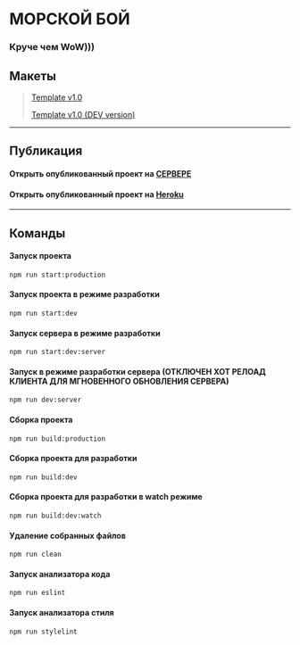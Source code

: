 # МОРСКОЙ БОЙ
### Круче чем WoW)))


## Макеты
>[Template v1.0](https://www.figma.com/proto/O4UM3Pm3XieV1Omnr8J82b/World-of-Warships-v2?node-id=118%3A854&scaling=scale-down-width&page-id=0%3A1)
>
>[Template v1.0 (DEV version)](https://www.figma.com/file/O4UM3Pm3XieV1Omnr8J82b/World-of-Warships-v2?node-id=0%3A1)

___
## Публикация

####  Открыть опубликованный проект на [СЕРВЕРЕ](https://bship.ru/ "https://bship.ru/")

####  Открыть опубликованный проект на [Heroku](https://bship-venice.herokuapp.com/ "https://bship-venice.herokuapp.com/")

___

## Команды

#### Запуск проекта

```
npm run start:production
```

#### Запуск проекта в режиме разработки

```
npm run start:dev
```

#### Запуск сервера в режиме разработки

```
npm run start:dev:server
```

#### Запуск в режиме разработки сервера (ОТКЛЮЧЕН ХОТ РЕЛОАД КЛИЕНТА ДЛЯ МГНОВЕННОГО ОБНОВЛЕНИЯ СЕРВЕРА)

```
npm run dev:server
```
#### Сборка проекта

```
npm run build:production
```
#### Сборка проекта для разработки

```
npm run build:dev
```
#### Сборка проекта для разработки в watch режиме

```
npm run build:dev:watch
```

#### Удаление собранных файлов

```
npm run clean
```

#### Запуск анализатора кода

```
npm run eslint
```

#### Запуск анализатора стиля

```
npm run stylelint
```
